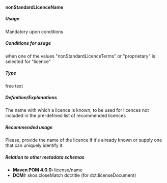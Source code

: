 #### nonStandardLicenceName
##### Usage
Mandatory upon conditions
##### Conditions for usage
when one of the values "nonStandardLicenceTerms" or "proprietary" is selected for "licence"
##### Type
free text
##### Definition/Explanations
The name with which a licence is known; to be used for licences not included in the pre-defined list of recommended licences
##### Recommended usage
Please, provide the name of the licence if it's already known or supply one that can uniquely identify it.
##### Relation to other metadata schemas
* **Maven POM 4.0.0:** license/name
* **DCMI:** skos:closeMatch dct:title (for dct:licenseDocument)
